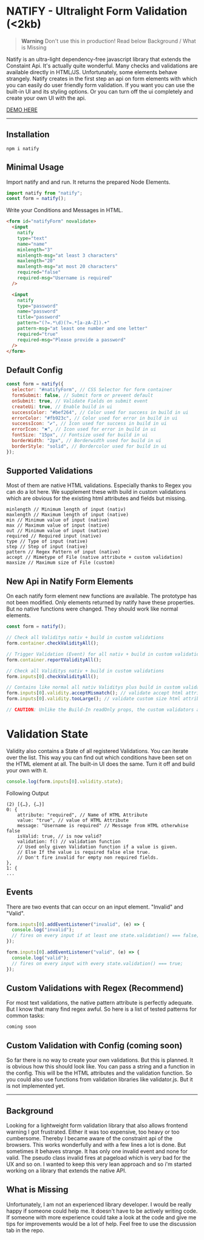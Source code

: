 # NATIFY - Ultralight Form Validation (<2kb)

> **Warning**
> Don't use this in production! Read below Background / What is Missing

Natify is an ultra-light dependency-free javascript library that extends the Constaint Api. It's actually quite wonderful. Many checks and validations are available directly in HTML/JS. Unfortunately, some elements behave strangely. Natify creates in the first step an api on form elements with which you can easily do user friendly form validation. If you want you can use the built-in UI and its styling options. Or you can turn off the ui completely and create your own UI with the api.

[DEMO HERE](https://natifydemo.netlify.app/demo/example.html)

---

## Installation

`npm i natify`

## Minimal Usage

Import natify and and run. It returns the prepared Node Elements.

```js
import natify from "natify";
const form = natify();
```

Write your Conditions and Messages in HTML.

```html
<form id="natifyForm" novalidate>
  <input
    natify
    type="text"
    name="name"
    minlength="3"
    minlength-msg="at least 3 characters"
    maxlength="20"
    maxlength-msg="at most 20 characters"
    required="false"
    required-msg="Username is required"
  />

  <input
    natify
    type="password"
    name="password"
    title="password"
    pattern="(?=.*\d)(?=.*[a-zA-Z]).+"
    pattern-msg="at least one number and one letter"
    required="true"
    required-msg="Please provide a password"
  />
</form>
```

## Default Config

```js
const form = natify({
  selector: "#natifyForm", // CSS Selector for form container
  formSubmit: false, // Submit form or prevent default
  onSubmit: true, // Validate Fields on submit event
  createUi: true, // Enable build in ui
  successColor: "#bef264", // Color used for success in build in ui
  errorColor: "#fb923c", // Color used for error in build in ui
  successIcon: "✔", // Icon used for success in build in ui
  errorIcon: "🞭", // Icon used for error in build in ui
  fontSize: "15px", // Fontsize used for build in ui
  borderWidth: "2px", // Borderwidth used for build in ui
  borderStyle: "solid", // Bordercolor used for build in ui
});
```

## Supported Validations

Most of them are native HTML validations. Especially thanks to Regex you can do a lot here. We supplement these with build in custom validations which are obvious for the existing html attributes and fields but missing.

```
minlength // Minimum length of input (nativ)
maxlength // Maximum length of input (native)
min // Minimum value of input (native)
max // Maximum value of input (native)
out // Minimum value of input (native)
required // Required input (native)
type // Type of input (native)
step // Step of input (native)
pattern // Regex Pattern of input (native)
accept // Mimetype of File (native attribute + custom validation)
maxsize // Maximum size of File (custom)
```

## New Api in Natify Form Elements

On each natify form element new functions are available. The prototype has not been modified. Only elements returned by natify have these properties. But no native functions were changed. They should work like normal elements.

```js
const form = natify();

// Check all Validitys nativ + build in custom validations
form.container.checkValidityAll();

// Trigger Validation (Event) for all nativ + build in custom validations
form.container.reportValidityAll();

// Check all Validitys nativ + build in custom validations
form.inputs[0].checkValidityAll();

// Contains like normal all nativ Validitys plus build in custom validations
form.inputs[0].validity.acceptMismatch(); // validate accept html attribute (mime)
form.inputs[0].validity.tooLarge(); // validate custom size html attribute (bytes)

// CAUTION: Unlike the Build-In readOnly props, the custom validators are functions. So they have to be called.
```

# Validation State

Validity also contains a State of all registered Validations. You can iterate over the list. This way you can find out which conditions have been set on the HTML element at all. The built-in UI does the same. Turn it off and build your own with it.

```js
console.log(form.inputs[0].validity.state);
```

Following Output

```
(2) [{…}, {…}]
0: {
    attribute: "required", // Name of HTML Attribute
    value: "true", // value of HTML Attribute
    message: "Username is required" // Message from HTML otherwhise false
    isValid: true, // is now valid?
    validation: f() // validation function
    // Used only given Validation function if a value is given.
    // Else If the value is required false else true.
    // Don't fire invalid for empty non required fields.
},
1: {
...
```

## Events

There are two events that can occur on an input element. "Invalid" and "Valid".

```js
form.inputs[0].addEventListener("invalid", (e) => {
  console.log("invalid");
  // fires on every input if at least one state.validation() === false;
});

form.inputs[0].addEventListener("valid", (e) => {
  console.log("valid");
  // fires on every input with every state.validation() === true;
});
```

## Custom Validations with Regex (Recommend)

For most text validations, the native pattern attribute is perfectly adequate. But I know that many find regex awful. So here is a list of tested patterns for common tasks:

```
coming soon
```

## Custom Validation with Config (coming soon)

So far there is no way to create your own validations. But this is planned. It is obvious how this should look like. You can pass a string and a function in the config. This will be the HTML attributes and the validation function. So you could also use functions from validation libraries like validator.js. But it is not implemented yet.

---

## Background

Looking for a lightweight form validation library that also allows frontend warning I got frustrated. Either it was too expensive, too heavy or too cumbersome. Thereby I became aware of the constraint api of the browsers. This works wonderfully and with a few lines a lot is done. But sometimes it behaves strange. It has only one invalid event and none for valid. The pseudo class invalid fires at pageload which is very bad for the UX and so on. I wanted to keep this very lean approach and so i'm started working on a library that extends the native API.

## What is Missing

Unfortunately, I am not an experienced library developer. I would be really happy if someone could help me. It doesn't have to be actively writing code. If someone with more experience could take a look at the code and give me tips for improvements would be a lot of help. Feel free to use the discussion tab in the repo.
